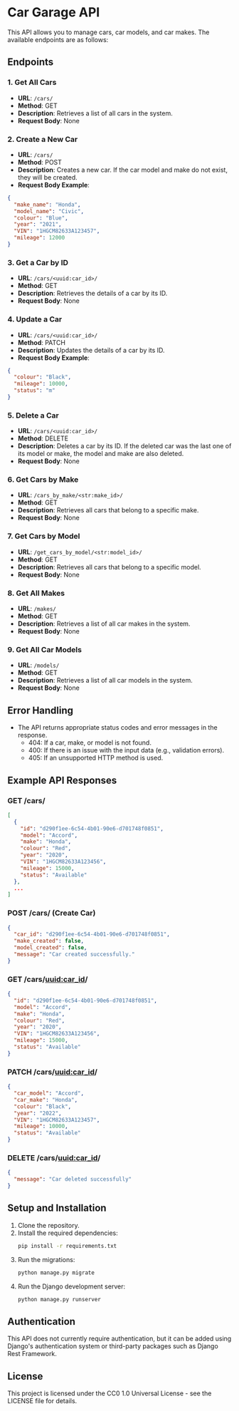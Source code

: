 # Car Garage API

This API allows you to manage cars, car models, and car makes. The available endpoints are as follows:

## Endpoints

### 1. Get All Cars

- **URL**: `/cars/`
- **Method**: GET
- **Description**: Retrieves a list of all cars in the system.
- **Request Body**: None

### 2. Create a New Car

- **URL**: `/cars/`
- **Method**: POST
- **Description**: Creates a new car. If the car model and make do not exist, they will be created.
- **Request Body Example**:

```json
{
  "make_name": "Honda",
  "model_name": "Civic",
  "colour": "Blue",
  "year": "2021",
  "VIN": "1HGCM82633A123457",
  "mileage": 12000
}
```

### 3. Get a Car by ID

- **URL**: `/cars/<uuid:car_id>/`
- **Method**: GET
- **Description**: Retrieves the details of a car by its ID.
- **Request Body**: None

### 4. Update a Car

- **URL**: `/cars/<uuid:car_id>/`
- **Method**: PATCH
- **Description**: Updates the details of a car by its ID.
- **Request Body Example**:

```json
{
  "colour": "Black",
  "mileage": 10000,
  "status": "m"
}
```

### 5. Delete a Car

- **URL**: `/cars/<uuid:car_id>/`
- **Method**: DELETE
- **Description**: Deletes a car by its ID. If the deleted car was the last one of its model or make, the model and make are also deleted.
- **Request Body**: None

### 6. Get Cars by Make

- **URL**: `/cars_by_make/<str:make_id>/`
- **Method**: GET
- **Description**: Retrieves all cars that belong to a specific make.
- **Request Body**: None

### 7. Get Cars by Model

- **URL**: `/get_cars_by_model/<str:model_id>/`
- **Method**: GET
- **Description**: Retrieves all cars that belong to a specific model.
- **Request Body**: None

### 8. Get All Makes

- **URL**: `/makes/`
- **Method**: GET
- **Description**: Retrieves a list of all car makes in the system.
- **Request Body**: None

### 9. Get All Car Models

- **URL**: `/models/`
- **Method**: GET
- **Description**: Retrieves a list of all car models in the system.
- **Request Body**: None

## Error Handling

- The API returns appropriate status codes and error messages in the response.
  - 404: If a car, make, or model is not found.
  - 400: If there is an issue with the input data (e.g., validation errors).
  - 405: If an unsupported HTTP method is used.

## Example API Responses

### GET /cars/

```json
[
  {
    "id": "d290f1ee-6c54-4b01-90e6-d701748f0851",
    "model": "Accord",
    "make": "Honda",
    "colour": "Red",
    "year": "2020",
    "VIN": "1HGCM82633A123456",
    "mileage": 15000,
    "status": "Available"
  },
  ...
]
```

### POST /cars/ (Create Car)

```json
{
  "car_id": "d290f1ee-6c54-4b01-90e6-d701748f0851",
  "make_created": false,
  "model_created": false,
  "message": "Car created successfully."
}
```

### GET /cars/<uuid:car_id>/

```json
{
  "id": "d290f1ee-6c54-4b01-90e6-d701748f0851",
  "model": "Accord",
  "make": "Honda",
  "colour": "Red",
  "year": "2020",
  "VIN": "1HGCM82633A123456",
  "mileage": 15000,
  "status": "Available"
}
```

### PATCH /cars/<uuid:car_id>/

```json
{
  "car_model": "Accord",
  "car_make": "Honda",
  "colour": "Black",
  "year": "2022",
  "VIN": "1HGCM82633A123457",
  "mileage": 10000,
  "status": "Available"
}
```

### DELETE /cars/<uuid:car_id>/

```json
{
  "message": "Car deleted successfully"
}
```

## Setup and Installation

1. Clone the repository.
2. Install the required dependencies:
   ```bash
   pip install -r requirements.txt
   ```
3. Run the migrations:
   ```bash
   python manage.py migrate
   ```
4. Run the Django development server:
   ```bash
   python manage.py runserver
   ```

## Authentication

This API does not currently require authentication, but it can be added using Django's authentication system or third-party packages such as Django Rest Framework.

## License

This project is licensed under the CC0 1.0 Universal License - see the LICENSE file for details.
